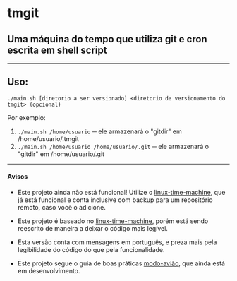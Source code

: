 # tmgit

## Uma máquina do tempo que utiliza git e cron escrita em shell script

---

## Uso:
```
./main.sh [diretorio a ser versionado] <diretorio de versionamento do tmgit> (opcional)
```

Por exemplo: 
1. `./main.sh /home/usuario` ─ ele armazenará o "gitdir" em /home/usuario/.tmgit
2. `./main.sh /home/usuario /home/usuario/.git` ─ ele armazenará o "gitdir" em /home/usuario/.git

---

#### Avisos

- Este projeto ainda não está funcional! Utilize o [linux-time-machine](https://github.com/elisboa/linux-time-machine.sh), que já está funcional e conta inclusive com backup para um repositório remoto, caso você o adicione.

- Este projeto é baseado no [linux-time-machine](https://github.com/elisboa/linux-time-machine.sh), porém está sendo reescrito de maneira a deixar o código mais legível.

- Esta versão conta com mensagens em português, e preza mais pela legibilidade do código do que pela funcionalidade.

- Este projeto segue o guia de boas práticas [modo-avião](https://github.com/elisboa/modo-aviao), que ainda está em desenvolvimento.
